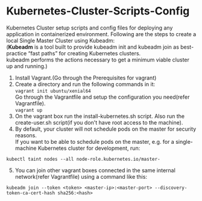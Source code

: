 # Kubernetes-Cluster-Scripts-Config
Kubernetes Cluster setup scripts and config files for deploying any application in containerized environment.
Following are the steps to create a local Single Master Cluster using Kubeadm:<br>
(**Kubeadm** is a tool built to provide kubeadm init and kubeadm join as best-practice “fast paths” for creating Kubernetes clusters.<br>
kubeadm performs the actions necessary to get a minimum viable cluster up and running.)<br>
1) Install Vagrant.(Go through the Prerequisites for vagrant)<br>
2) Create a directory and run the following commands in it:<br>
```vagrant init ubuntu/xenial64```<br>Go through the Vagrantfile and setup the configuration you need(refer Vagrantfile).<br>
```vagrant up```<br>
3) On the vagrant box run the install-kubernetes.sh script. Also run the create-user.sh script(if you don't have root access to the machine).<br>
4) By default, your cluster will not schedule pods on the master for security reasons.<br>
If you want to be able to schedule pods on the master, e.g. for a single-machine Kubernetes cluster for development, run:<br>
```
kubectl taint nodes --all node-role.kubernetes.io/master-
```
5) You can join other vagrant boxes connected in the same internal network(refer Vagrantfile) using a command like this:<br>
```
kubeadm join --token <token> <master-ip>:<master-port> --discovery-token-ca-cert-hash sha256:<hash>
```

